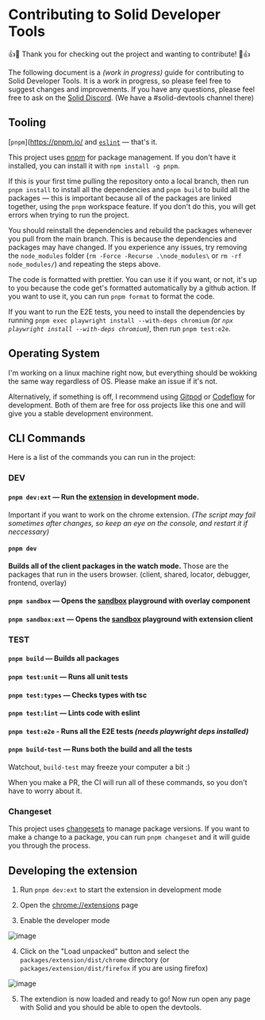 # Contributing to Solid Developer Tools

:+1::tada: Thank you for checking out the project and wanting to contribute! :tada::+1:

The following document is a _(work in progress)_ guide for contributing to Solid Developer Tools. It is a work in progress, so please feel free to suggest changes and improvements. If you have any questions, please feel free to ask on the [Solid Discord](https://discord.com/invite/solidjs). (We have a #solid-devtools channel there)

## Tooling

[`pnpm`](https://pnpm.io/ and [`eslint`](https://marketplace.visualstudio.com/items?itemName=dbaeumer.vscode-eslint) — that's it.

This project uses [pnpm](https://pnpm.io/) for package management. If you don't have it installed, you can install it with `npm install -g pnpm`.

If this is your first time pulling the repository onto a local branch, then run `pnpm install` to install all the dependencies and `pnpm build` to build all the packages — this is important because all of the packages are linked together, using the `pnpm` workspace feature. If you don't do this, you will get errors when trying to run the project.

You should reinstall the dependencies and rebuild the packages whenever you pull from the main branch. This is because the dependencies and packages may have changed. If you experience any issues, try removing the `node_modules` folder (`rm -Force -Recurse .\node_modules\` or `rm -rf node_modules/`) and repeating the steps above.

The code is formatted with prettier. You can use it if you want, or not, it's up to you because the code get's formatted automatically by a github action. If you want to use it, you can run `pnpm format` to format the code.

If you want to run the E2E tests, you need to install the dependencies by running `pnpm exec playwright install --with-deps chromium` _(or `npx playwright install --with-deps chromium`)_, then run `pnpm test:e2e`.

## Operating System

I'm working on a linux machine right now, but everything should be wokking the same way regardless of OS. Please make an issue if it's not.

Alternatively, if something is off, I recommend using [Gitpod](https://gitpod.io) or [Codeflow](https://stackblitz.com/codeflow) for development. Both of them are free for oss projects like this one and will give you a stable development environment.

## CLI Commands

Here is a list of the commands you can run in the project:

### DEV

#### `pnpm dev:ext` — Run the [extension](https://github.com/thetarnav/solid-devtools/tree/main/packages/extension#readme) in development mode.

Important if you want to work on the chrome extension. _(The script may fail sometimes after changes, so keep an eye on the console, and restart it if neccessary)_

#### `pnpm dev`

**Builds all of the client packages in the watch mode.** Those are the packages that run in the users browser. (client, shared, locator, debugger, frontend, overlay)

#### `pnpm sandbox` — Opens the [sandbox](https://github.com/thetarnav/solid-devtools/tree/main/examples/sandbox) playground with overlay component

#### `pnpm sandbox:ext` — Opens the [sandbox](https://github.com/thetarnav/solid-devtools/tree/main/examples/sandbox) playground with extension client

### TEST

#### `pnpm build` — Builds all packages

#### `pnpm test:unit` — Runs all unit tests

#### `pnpm test:types` — Checks types with tsc

#### `pnpm test:lint` — Lints code with eslint

#### `pnpm test:e2e` - Runs all the E2E tests _(needs playwright deps installed)_

#### `pnpm build-test` — Runs both the build and all the tests

Watchout, `build-test` may freeze your computer a bit :)

When you make a PR, the CI will run all of these commands, so you don't have to worry about it.

### Changeset

This project uses [changesets](https://github.com/changesets/changesets) to manage package versions. If you want to make a change to a package, you can run `pnpm changeset` and it will guide you through the process.

## Developing the extension

1. Run `pnpm dev:ext` to start the extension in development mode

2. Open the [chrome://extensions](chrome://extensions) page

3. Enable the developer mode

![image](https://user-images.githubusercontent.com/24491503/191084587-e53b1743-39ac-40e0-b3a6-cf6bcaca9d5d.png)

4. Click on the "Load unpacked" button and select the `packages/extension/dist/chrome` directory (or `packages/extension/dist/firefox` if you are using firefox)

![image](https://user-images.githubusercontent.com/24491503/191084770-84577eb0-1c90-44a7-afa2-a2d03f728a66.png)

5. The extendion is now loaded and ready to go! Now run open any page with Solid and you should be able to open the devtools.
